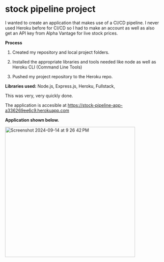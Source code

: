 # stock pipeline project
I wanted to create an application that makes use of a CI/CD pipeline. I never used Heroku before for CI/CD so I had to make an 
account as well as also get an API key from Alpha Vantage for live stock prices.

**Process**
1. Created my repository and local project folders. 

2. Installed the appropriate libraries and tools needed like node as well as Heroku CLI (Command Line Tools)

3. Pushed my project repository to the Heroku repo.

**Libraries used:**
Node.js, Express.js, Heroku, Fullstack,

This was very, very quickly done.

The application is accesible at
https://stock-pipeline-app-a336269ee6c9.herokuapp.com


**Application shown below.**

<img width="423" alt="Screenshot 2024-09-14 at 9 26 42 PM" src="https://github.com/user-attachments/assets/b36f015b-78e5-4169-80f7-33f314ecb56b">

